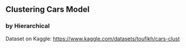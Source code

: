 ## Clustering Cars Model
### by Hierarchical
Dataset on Kaggle: https://www.kaggle.com/datasets/toufikh/cars-clust